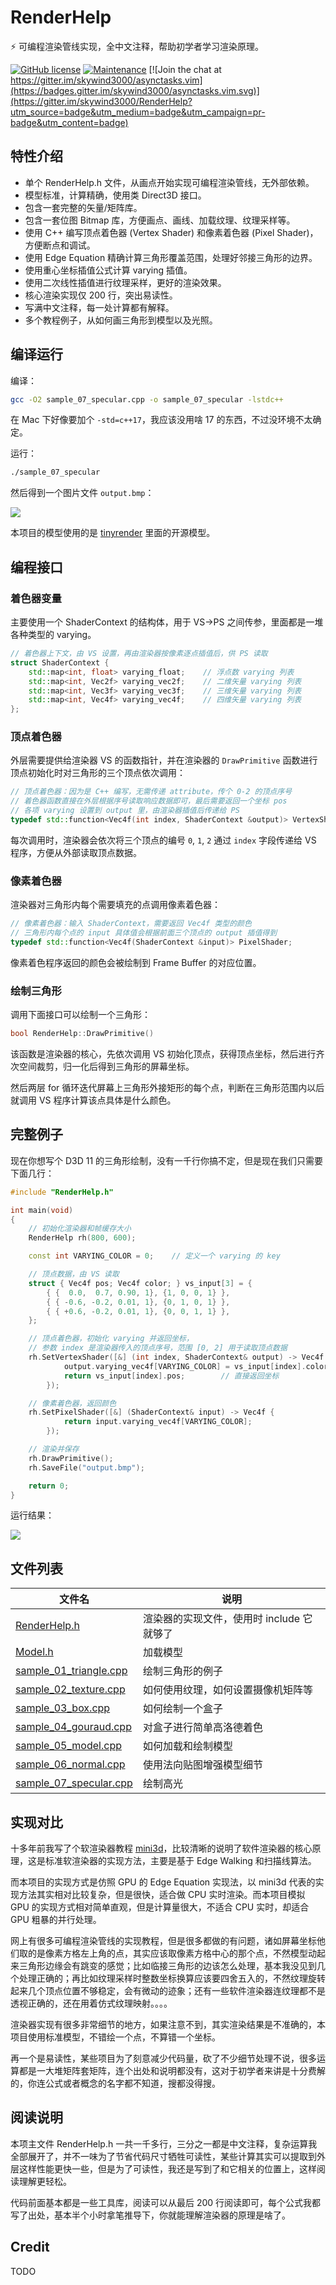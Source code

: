 # RenderHelp

:zap: 可编程渲染管线实现，全中文注释，帮助初学者学习渲染原理。

[![GitHub license](https://img.shields.io/github/license/Naereen/StrapDown.js.svg)](https://github.com/Naereen/StrapDown.js/blob/master/LICENSE) [![Maintenance](https://img.shields.io/badge/Maintained%3F-yes-green.svg)](https://GitHub.com/Naereen/StrapDown.js/graphs/commit-activity) [![Join the chat at https://gitter.im/skywind3000/asynctasks.vim](https://badges.gitter.im/skywind3000/asynctasks.vim.svg)](https://gitter.im/skywind3000/RenderHelp?utm_source=badge&utm_medium=badge&utm_campaign=pr-badge&utm_content=badge)

## 特性介绍

- 单个 RenderHelp.h 文件，从画点开始实现可编程渲染管线，无外部依赖。
- 模型标准，计算精确，使用类 Direct3D 接口。
- 包含一套完整的矢量/矩阵库。
- 包含一套位图 Bitmap 库，方便画点、画线、加载纹理、纹理采样等。
- 使用 C++ 编写顶点着色器 (Vertex Shader) 和像素着色器 (Pixel Shader)，方便断点和调试。
- 使用 Edge Equation 精确计算三角形覆盖范围，处理好邻接三角形的边界。
- 使用重心坐标插值公式计算 varying 插值。 
- 使用二次线性插值进行纹理采样，更好的渲染效果。
- 核心渲染实现仅 200 行，突出易读性。
- 写满中文注释，每一处计算都有解释。
- 多个教程例子，从如何画三角形到模型以及光照。

## 编译运行

编译：

```bash
gcc -O2 sample_07_specular.cpp -o sample_07_specular -lstdc++
```

在 Mac 下好像要加个 `-std=c++17`，我应该没用啥 17 的东西，不过没环境不太确定。

运行：

```bash
./sample_07_specular
```

然后得到一个图片文件 `output.bmp`：

![](https://raw.githubusercontent.com/skywind3000/images/master/p/renderhelp/model_4_s.jpg)

本项目的模型使用的是 [tinyrender](https://github.com/ssloy/tinyrenderer) 里面的开源模型。

## 编程接口

### 着色器变量

主要使用一个 ShaderContext 的结构体，用于 VS->PS 之间传参，里面都是一堆各种类型的 varying。

```cpp
// 着色器上下文，由 VS 设置，再由渲染器按像素逐点插值后，供 PS 读取
struct ShaderContext {
    std::map<int, float> varying_float;    // 浮点数 varying 列表
    std::map<int, Vec2f> varying_vec2f;    // 二维矢量 varying 列表
    std::map<int, Vec3f> varying_vec3f;    // 三维矢量 varying 列表
    std::map<int, Vec4f> varying_vec4f;    // 四维矢量 varying 列表
};
```

### 顶点着色器

外层需要提供给渲染器 VS 的函数指针，并在渲染器的 `DrawPrimitive` 函数进行顶点初始化时对三角形的三个顶点依次调用：

```cpp
// 顶点着色器：因为是 C++ 编写，无需传递 attribute，传个 0-2 的顶点序号
// 着色器函数直接在外层根据序号读取响应数据即可，最后需要返回一个坐标 pos
// 各项 varying 设置到 output 里，由渲染器插值后传递给 PS 
typedef std::function<Vec4f(int index, ShaderContext &output)> VertexShader;
```

每次调用时，渲染器会依次将三个顶点的编号 `0`, `1`, `2` 通过 `index` 字段传递给 VS 程序，方便从外部读取顶点数据。

### 像素着色器

渲染器对三角形内每个需要填充的点调用像素着色器：

```cpp
// 像素着色器：输入 ShaderContext，需要返回 Vec4f 类型的颜色
// 三角形内每个点的 input 具体值会根据前面三个顶点的 output 插值得到
typedef std::function<Vec4f(ShaderContext &input)> PixelShader;
```

像素着色程序返回的颜色会被绘制到 Frame Buffer 的对应位置。

### 绘制三角形

调用下面接口可以绘制一个三角形：

```cpp
bool RenderHelp::DrawPrimitive()
```

该函数是渲染器的核心，先依次调用 VS 初始化顶点，获得顶点坐标，然后进行齐次空间裁剪，归一化后得到三角形的屏幕坐标。

然后两层 for 循环迭代屏幕上三角形外接矩形的每个点，判断在三角形范围内以后就调用 VS 程序计算该点具体是什么颜色。

## 完整例子

现在你想写个 D3D 11 的三角形绘制，没有一千行你搞不定，但是现在我们只需要下面几行：

```cpp
#include "RenderHelp.h"

int main(void)
{
    // 初始化渲染器和帧缓存大小
    RenderHelp rh(800, 600);

    const int VARYING_COLOR = 0;    // 定义一个 varying 的 key

    // 顶点数据，由 VS 读取
    struct { Vec4f pos; Vec4f color; } vs_input[3] = {
        { {  0.0,  0.7, 0.90, 1}, {1, 0, 0, 1} },
        { { -0.6, -0.2, 0.01, 1}, {0, 1, 0, 1} },
        { { +0.6, -0.2, 0.01, 1}, {0, 0, 1, 1} },
    };

    // 顶点着色器，初始化 varying 并返回坐标，
    // 参数 index 是渲染器传入的顶点序号，范围 [0, 2] 用于读取顶点数据
    rh.SetVertexShader([&] (int index, ShaderContext& output) -> Vec4f {
            output.varying_vec4f[VARYING_COLOR] = vs_input[index].color;
            return vs_input[index].pos;        // 直接返回坐标
        });

    // 像素着色器，返回颜色
    rh.SetPixelShader([&] (ShaderContext& input) -> Vec4f {
            return input.varying_vec4f[VARYING_COLOR];
        });

    // 渲染并保存
    rh.DrawPrimitive();
    rh.SaveFile("output.bmp");

    return 0;
}
```

运行结果：

![](https://raw.githubusercontent.com/skywind3000/images/master/p/renderhelp/sample_1.jpg)

## 文件列表

| 文件名 | 说明 |
|-|-|
| [RenderHelp.h](RenderHelp.h) | 渲染器的实现文件，使用时 include 它就够了 |
| [Model.h](Model.h) | 加载模型 |
| [sample_01_triangle.cpp](sample_01_triangle.cpp) | 绘制三角形的例子 |
| [sample_02_texture.cpp](sample_02_texture.cpp) | 如何使用纹理，如何设置摄像机矩阵等 |
| [sample_03_box.cpp](sample_03_box.cpp) | 如何绘制一个盒子 |
| [sample_04_gouraud.cpp](sample_04_gouraud.cpp) | 对盒子进行简单高洛德着色 |
| [sample_05_model.cpp](sample_05_model.cpp) | 如何加载和绘制模型 |
| [sample_06_normal.cpp](sample_06_normal.cpp) | 使用法向贴图增强模型细节 |
| [sample_07_specular.cpp](sample_07_specular.cpp) | 绘制高光 |

## 实现对比

十多年前我写了个软渲染器教程 [mini3d](https://github.com/skywind3000/mini3d)，比较清晰的说明了软件渲染器的核心原理，这是标准软渲染器的实现方法，主要是基于 Edge Walking 和扫描线算法。

而本项目的实现方式是仿照 GPU 的 Edge Equation 实现法，以 mini3d 代表的实现方法其实相对比较复杂，但是很快，适合做 CPU 实时渲染。而本项目模拟 GPU 的实现方式相对简单直观，但是计算量很大，不适合 CPU 实时，却适合 GPU 粗暴的并行处理。

网上有很多可编程渲染管线的实现教程，但是很多都做的有问题，诸如屏幕坐标他们取的是像素方格左上角的点，其实应该取像素方格中心的那个点，不然模型动起来三角形边缘会有跳变的感觉；比如临接三角形的边该怎么处理，基本我没见到几个处理正确的；再比如纹理采样时整数坐标换算应该要四舍五入的，不然纹理旋转起来几个顶点位置不够稳定，会有微动的迹象；还有一些软件渲染器连纹理都不是透视正确的，还在用着仿式纹理映射。。。。

渲染器实现有很多非常细节的地方，如果注意不到，其实渲染结果是不准确的，本项目使用标准模型，不错绘一个点，不算错一个坐标。

再一个是易读性，某些项目为了刻意减少代码量，砍了不少细节处理不说，很多运算都是一大堆矩阵套矩阵，连个出处和说明都没有，这对于初学者来讲是十分费解的，你连公式或者概念的名字都不知道，搜都没得搜。

## 阅读说明

本项主文件 RenderHelp.h 一共一千多行，三分之一都是中文注释，复杂运算我全部展开了，并不一味为了节省代码尺寸牺牲可读性，某些计算其实可以提取到外层这样性能更快一些，但是为了可读性，我还是写到了和它相关的位置上，这样阅读理解更轻松。

代码前面基本都是一些工具库，阅读可以从最后 200 行阅读即可，每个公式我都写了出处，基本半个小时拿笔推导下，你就能理解渲染器的原理是啥了。

## Credit

TODO

